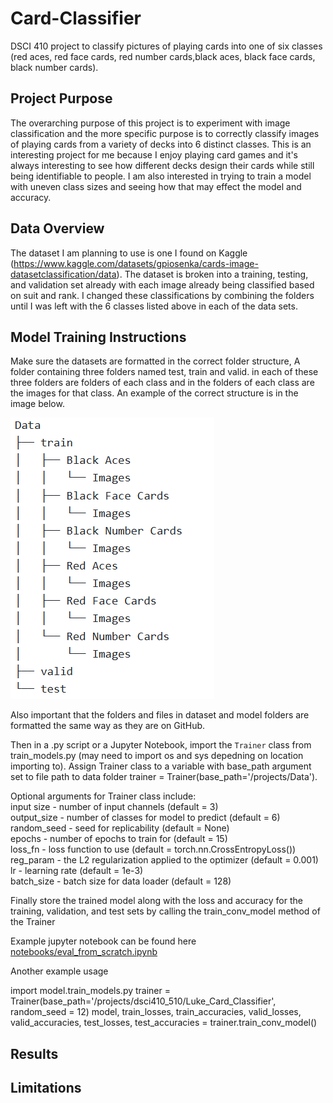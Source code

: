 # Card-Classifier
DSCI 410 project to classify pictures of playing cards into one of six classes (red aces, red face cards, red number cards,black aces, black face cards, black number cards).

## Project Purpose
The overarching purpose of this project is to experiment with image classification and the more specific purpose is to correctly classify images of playing cards from a variety of decks into 6 distinct classes. This is an interesting project for me because I enjoy playing card games and it's always interesting to see how different decks design their cards while still being identifiable to people. I am also interested in trying to train a model with uneven class sizes and seeing how that may effect the model and accuracy. 

## Data Overview
The dataset I am planning to use is one I found on Kaggle (https://www.kaggle.com/datasets/gpiosenka/cards-image-datasetclassification/data). The dataset is broken into a training, testing, and validation set already with each image already being classified based on suit and rank. I changed these classifications by combining the folders until I was left with the 6 classes listed above in each of the data sets.

## Model Training Instructions
Make sure the datasets are formatted in the correct folder structure, A folder containing three folders named test, train and valid. in each of these three folders are folders of each class and in the folders of each class are the images for that class. An example of the correct structure is in the image below.

![Alt text](assets/data_org_example.png)

Also important that the folders and files in dataset and model folders are formatted the same way as they are on GitHub.

Then in a .py script or a Jupyter Notebook, import the `Trainer` class from train_models.py (may need to import os and sys depedning on location importing to). Assign Trainer class to a variable with base_path argument set to file path to data folder  trainer = Trainer(base_path='/projects/Data'). 

Optional arguments for Trainer class include:  
input size - number of input channels (default = 3)    
output_size - number of classes for model to predict (default = 6)      
random_seed - seed for replicability (default = None)    
epochs - number of epochs to train for (default = 15)    
loss_fn - loss function to use (default = torch.nn.CrossEntropyLoss())  
reg_param - the L2 regularization applied to the optimizer (default = 0.001)  
lr - learning rate (default = 1e-3)    
batch_size - batch size for data loader (default = 128)  

Finally store the trained model along with the loss and accuracy for the training, validation, and test sets by calling the train_conv_model method of the Trainer

Example jupyter notebook can be found here [notebooks/eval_from_scratch.ipynb](https://github.com/Lwarrine/Card-Classifier/blob/main/notebooks/eval_from_scratch.ipynb)

Another example usage

import model.train_models.py
trainer = Trainer(base_path='/projects/dsci410_510/Luke_Card_Classifier', random_seed = 12)
model, train_losses, train_accuracies, valid_losses, valid_accuracies, test_losses, test_accuracies = trainer.train_conv_model()

## Results

## Limitations
